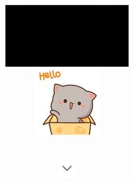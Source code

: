 <br>
<br>

<p align="center">
    <img src="./assets/headers/Annyeong, Fellow Coders! dark.gif" width="400" alt="Annyeong" />
    <img src="./assets/cats/hello-dark.gif" alt="hello" height="220" width="210" />
    <br>
    <br>
    <br>
    <br>
    <br>
    <br>
    <a href="#repositories" target="_self">
      <img src="./assets/headers/scroll-down.gif" alt="scroll-down" height="50">
    </a>
</p>
